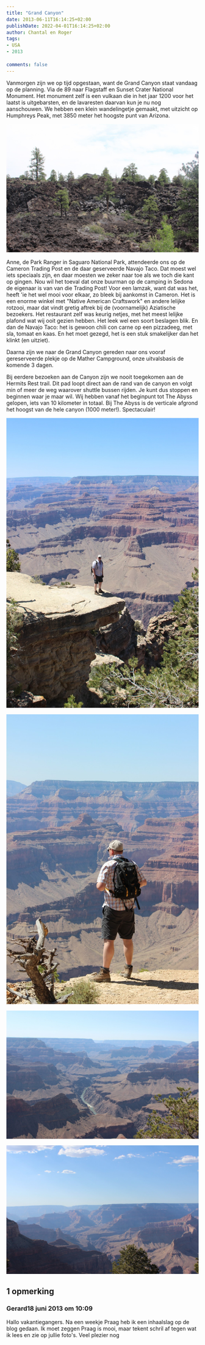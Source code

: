 ```yaml
---
title: "Grand Canyon"
date: 2013-06-11T16:14:25+02:00
publishDate: 2022-04-01T16:14:25+02:00
author: Chantal en Roger
tags:
- USA
- 2013

comments: false
---
```


Vanmorgen zijn we op tijd opgestaan, want de Grand Canyon staat vandaag op de planning. Via de 89 naar Flagstaff en Sunset Crater National Monument. Het monument zelf is een vulkaan die in het jaar 1200 voor het laatst is uitgebarsten, en de lavaresten daarvan kun je nu nog aanschouwen. We hebben een klein wandelingetje gemaakt, met uitzicht op Humphreys Peak, met 3850 meter het hoogste punt van Arizona.

![Sunset Crater National Monument](./images/IMG_3262.JPG)

Anne, de Park Ranger in Saguaro National Park, attendeerde ons op de Cameron Trading Post en de daar geserveerde Navajo Taco. Dat moest wel iets speciaals zijn, en daar moesten we zeker naar toe als we toch die kant op gingen. Nou wil het toeval dat onze buurman op de camping in Sedona de eigenaar is van van die Trading Post! Voor een lamzak, want dat was het, heeft 'ie het wel mooi voor elkaar, zo bleek bij aankomst in Cameron. Het is een enorme winkel met "Native American Craftswork" en andere lelijke rotzooi, maar dat vindt gretig aftrek bij de (voornamelijk) Aziatische bezoekers. Het restaurant zelf was keurig netjes, met het meest lelijke plafond wat wij ooit gezien hebben. Het leek wel een soort beslagen blik. En dan de Navajo Taco: het is gewoon chili con carne op een pizzadeeg, met sla, tomaat en kaas. En het moet gezegd, het is een stuk smakelijker dan het klinkt (en uitziet).

Daarna zijn we naar de Grand Canyon gereden naar ons vooraf gereserveerde plekje op de Mather Campground, onze uitvalsbasis de komende 3 dagen.

Bij eerdere bezoeken aan de Canyon zijn we nooit toegekomen aan de Hermits Rest trail. Dit pad loopt direct aan de rand van de canyon en volgt min of meer de weg waarover shuttle bussen rijden. Je kunt dus stoppen en beginnen waar je maar wil. Wij hebben vanaf het beginpunt tot The Abyss gelopen, iets van 10 kilometer in totaal. Bij The Abyss is de verticale afgrond het hoogst van de hele canyon (1000 meter!). Spectaculair!

![Grand Canyon](./images/IMG_3279.JPG)

![Grand Canyon](./images/IMG_3296.JPG)

![Grand Canyon](./images/IMG_3300.JPG)

![Grand Canyon](./images/IMG_3310.JPG)

## 1 opmerking

### Gerard18 juni 2013 om 10:09

Hallo vakantiegangers. Na een weekje Praag heb ik een inhaalslag op de blog gedaan. Ik moet zeggen Praag is mooi, maar tekent schril af tegen wat ik lees en zie op jullie foto's. Veel plezier nog
